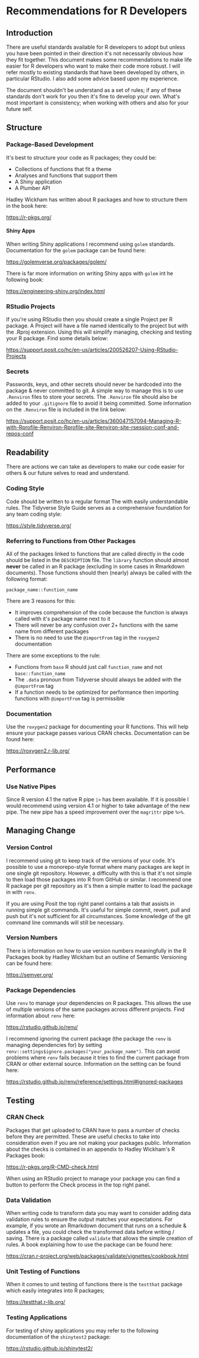 # Recommendations for R Developers

## Introduction

There are useful standards available for R developers to adopt but unless you have been pointed in their direction it's not necessarily obvious how they fit together.
This document makes some recommendations to make life easier for R developers who want to make their code more robust.
I will refer mostly to existing standards that have been developed by others, in particular RStudio.
I also add some advice based upon my experience.

The document shouldn't be understand as a set of rules; if any of these standards don't work for you then it's fine to develop your own.
What's most important is consistency; when working with others and also for your future self.

## Structure

### Package-Based Development

It's best to structure your code as R packages; they could be:

- Collections of functions that fit a theme
- Analyses and functions that support them
- A Shiny application
- A Plumber API

Hadley Wickham has written about R packages and how to structure them in the book here:

https://r-pkgs.org/

#### Shiny Apps

When writing Shiny applications I recommend using `golem` standards.
Documentation for the `golem` package can be found here:

https://golemverse.org/packages/golem/

There is far more information on writing Shiny apps with `golem` int he following book:

https://engineering-shiny.org/index.html

### RStudio Projects

If you're using RStudio then you should create a single Project per R package.
A Project will have a file named identically to the project but with the .Rproj extension.
Using this will simplify managing, checking and testing your R package.
Find some details below:

https://support.posit.co/hc/en-us/articles/200526207-Using-RStudio-Projects

### Secrets

Passwords, keys, and other secrets should never be hardcoded into the package & never committed to git.
A simple way to manage this is to use `.Renviron` files to store your secrets.
The `.Renviron` file should also be added to your `.gitignore` file to avoid it being committed.
Some information on the `.Renviron` file is included in the link below:

https://support.posit.co/hc/en-us/articles/360047157094-Managing-R-with-Rprofile-Renviron-Rprofile-site-Renviron-site-rsession-conf-and-repos-conf

## Readability

There are actions we can take as developers to make our code easier for others & our future selves to read and understand.

### Coding Style

Code should be written to a regular format The with easily understandable rules.
The Tidyverse Style Guide serves as a comprehensive foundation for any team coding style:

https://style.tidyverse.org/

### Referring to Functions from Other Packages

All of the packages linked to functions that are called directly in the code should be listed in the `DESCRIPTION` file.
The `library` function should almost **never** be called in an R package (excluding in some cases in Rmarkdown documents).
Those functions should then (nearly) always be called with the following format:

`package_name::function_name`

There are 3 reasons for this:

- It improves comprehension of the code because the function is always called with it's package name next to it
- There will never be any confusion over 2+ functions with the same name from different packages
- There is no need to use the `@importFrom` tag in the `roxygen2` documentation

There are some exceptions to the rule:

- Functions from `base` R should just call `function_name` and not `base::function_name`
- The `.data` pronoun from Tidyverse should always be added with the `@importFrom` tag
- If a function needs to be optimized for performance then importing functions with `@importFrom` tag is permissible

### Documentation

Use the `roxygen2` package for documenting your R functions.
This will help ensure your package passes various CRAN checks.
Documentation can be found here:

https://roxygen2.r-lib.org/

## Performance

### Use Native Pipes

Since R version 4.1 the native R pipe `|>` has been available.
If it is possible I would recommend using version 4.1 or higher to take advantage of the new pipe.
The new pipe has a speed improvement over the `magrittr` pipe `%>%`.

## Managing Change

### Version Control

I recommend using git to keep track of the versions of your code.
It's possible to use a monorepo-style format where many packages are kept in one single git repository.
However, a difficulty with this is that it's not simple to then load those packages into R from GitHub or similar.
I recommend one R package per git repository as it's then a simple matter to load the package in with `renv`.

If you are using Posit the top right panel contains a tab that assists in running simple git commands.
It's useful for simple commit, revert, pull and push but it's not sufficient for all circumstances.
Some knowledge of the git command line commands will still be necessary.

### Version Numbers

There is information on how to use version numbers meaningfully in the R Packages book by Hadley Wickham but an outline of Semantic Versioning can be found here:

https://semver.org/

### Package Dependencies

Use `renv` to manage your dependencies on R packages.
This allows the use of multiple versions of the same packages across different projects.
Find information about `renv` here:

https://rstudio.github.io/renv/

I recommend ignoring the current package (the package the `renv` is managing dependencies for) by setting `renv::settings$ignore.packages("your_package_name")`.
This can avoid problems where `renv` fails because it tries to find the current package from CRAN or other external source.
Information on the setting can be found here:

https://rstudio.github.io/renv/reference/settings.html#ignored-packages

## Testing

### CRAN Check

Packages that get uploaded to CRAN have to pass a number of checks before they are permitted.
These are useful checks to take into consideration even if you are not making your packages public.
Information about the checks is contained in an appendix to Hadley Wickham's R Packages book:

https://r-pkgs.org/R-CMD-check.html

When using an RStudio project to manage your package you can find a button to perform the Check process in the top right panel.

### Data Validation

When writing code to transform data you may want to consider adding data validation rules to ensure the output matches your expectations.
For example, if you wrote an Rmarkdown document that runs on a schedule & updates a file, you could check the transformed data before writing / saving.
There is a package called `validate` that allows the simple creation of rules.
A book explaining how to use the package can be found here:

https://cran.r-project.org/web/packages/validate/vignettes/cookbook.html

### Unit Testing of Functions

When it comes to unit testing of functions there is the `testthat` package which easily integrates into R packages;

https://testthat.r-lib.org/

### Testing Applications

For testing of shiny applications you may refer to the following documentation of the `shinytest2` package:

https://rstudio.github.io/shinytest2/
